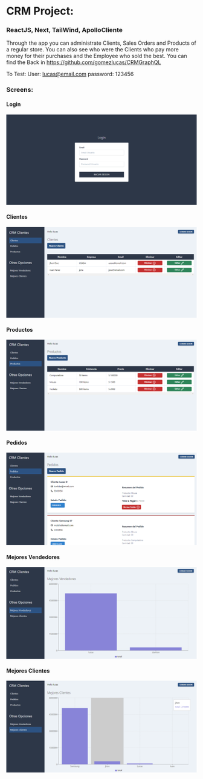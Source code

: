 # CRM Project: 
### ReactJS, Next, TailWind, ApolloCliente


Through the app you can administrate Clients, Sales Orders and Products of a regular store. You can also see who were the Clients who pay more money for their purchases and the Employee who sold the best.
You can find the Back in https://github.com/gomezlucas/CRMGraphQL


To Test: 
User: lucas@email.com
password: 123456


### Screens:

#### Login 
![Login](./public/readmeImg/login.png "Login") 

#### Clientes 
![Clientes](./public/readmeImg/clientes.png "Clientes") 

#### Productos 
![Productos](./public/readmeImg/productos.png "Productos") 

#### Pedidos 
![Pedidos](./public/readmeImg/pedidos.png "Pedidos") 

#### Mejores Vendedores 
![Mejores Vendedores](./public/readmeImg/mejoresvendedores.png "Mejores Vendedores") 

#### Mejores Clientes 
![Mejores Clientes](./public/readmeImg/mejoresclientes.png "Mejores Clientes") 